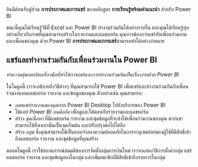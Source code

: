 ยินดีต้อนรับสู่ส่วน **การประกาศและการแชร์** ของหลักสูตร **การเรียนรู้พร้อมคำแนะนำ** สำหรับ Power BI

ขณะนี้คุณได้เรียนรู้วิธีที่ Excel และ Power BI ทำงานร่วมกันได้อย่างราบรื่น และคุณได้เรียนรู้ทุกอย่างเกี่ยวกับภาพที่คุณสามารถสร้างในรายงานและแดชบอร์ด คุณอาจต้องการแชร์กับเพื่อนร่วมงานและเพื่อนของคุณ ด้วย Power BI **การประกาศและการแชร์**สามารถทำได้อย่างง่ายดาย

## <a name="share-and-collaborate-with-colleagues-in-power-bi"></a>แชร์และทำงานร่วมกันกับเพื่อนร่วมงานใน Power BI
*ทำความคุ้นเคยกับเครื่องมือที่ทำให้การแชร์และการทำงานร่วมกันเป็นเรื่องง่ายด้วย Power BI*

ในโมดูลนี้ เราจะอธิบายถึงวิธีต่างๆ ที่คุณสามารถใช้ Power BI เพื่อแชร์และทำงานร่วมกันกับเพื่อนร่วมงานบนแดชบอร์ด รายงาน และข้อมูลของคุณ ตัวอย่างเช่น คุณสามารถ:

* *เผยแพร่รายงานของคุณ*จาก Power BI Desktop ไปยังบริการของ Power BI
* ใช้แอป *Power BI บนมือถือ* เพื่อดูและโต้ตอบกับรายงานและแดชบอร์ด
* สร้าง *ชุดเนื้อหา* ที่มีแดชบอร์ด รายงาน และชุดข้อมูลที่จะส่งให้เพื่อนร่วมงานของคุณ พวกเขาสามารถใช้สิ่งเหล่านั้นเป็นจุดเริ่มต้น และปรับปรุงต่อไปได้อีก
* สร้าง *กลุ่ม* ซึ่งคุณสามารถใช้เป็นแบบจำลองความปลอดภัยในการระบุเซตย่อยของผู้ใช้ที่มีสิทธิ์เข้าถึงแดชบอร์ด รายงาน และชุดข้อมูลที่คุณสร้าง

ตลอดโมดูลนี้ เราใช้สถานการณ์สมมติของการจัดตั้งกลุ่มการเงินใหม่ เราจะแสดงวิธีการตั้งค่ากลุ่ม แชร์แดชบอร์ด รายงาน และชุดข้อมูลลงในกลุ่ม และเพิ่มสมาชิกที่มีสิทธิ์เข้าถึงรายการในกลุ่ม

